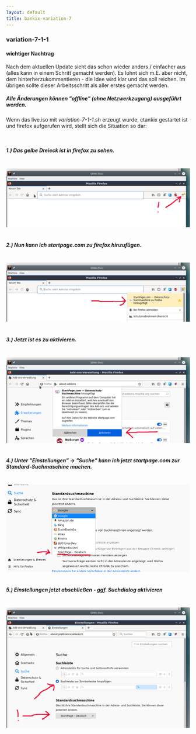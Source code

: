 ```yaml
---
layout: default
title: bankix-variation-7
---
```

### variation-7-1-1

#### wichtiger Nachtrag

Nach dem aktuellen Update sieht das schon wieder anders / einfacher aus (alles kann in einem Schritt gemacht werden). Es lohnt sich m.E. aber nicht, dem hinterherzukommentieren - die Idee wird klar und das soll reichen. Im übrigen sollte dieser Arbeitsschritt als aller erstes gemacht werden. 


##### Alle Änderungen können "offline" (ohne Netzwerkzugang) ausgeführt werden.

Wenn das live.iso mit _variation-7-1-1.sh_ erzeugt wurde, ctankix gestartet ist und firefox aufgerufen wird, stellt sich die Situation so dar: 

&nbsp;
##### 1.) Das gelbe Dreieck ist in firefox zu sehen.
&nbsp;
&nbsp;
![Screenshot zum gelben Dreieck](Screenshots/dialog.0.jpg?raw=true "Gelbes Dreieck")
&nbsp;
&nbsp;
##### 2.) Nun kann ich startpage.com zu firefox hinzufügen.
&nbsp;
&nbsp;
![Screenshot suchmaschine startpage.com hinzufuege](Screenshots/dialog.1.jpg?raw=true "startpage.com hinzufuegen")
&nbsp;
&nbsp;
##### 3.) Jetzt ist es zu aktivieren.
&nbsp;
&nbsp;
![Screenshot startpage.com aktivieren](Screenshots/dialog.2.jpg?raw=true "startpage.com aktivieren")
&nbsp;
&nbsp;
##### 4.) Unter "Einstellungen" -> "Suche" kann ich jetzt startpage.com zur Standard-Suchmaschine machen.
&nbsp;
&nbsp;
![Screenshot Suchemaschine aendern](Screenshots/dialog.suchmaschinen.jpg?raw=true "Suchmaschine aendern")
&nbsp;
&nbsp;
##### 5.) Einstellungen jetzt abschließen - ggf. Suchdialog aktivieren
&nbsp;
&nbsp;
![Screenshot Einstellung Suche abschliessen](Screenshots/dialog.3.jpg?raw=true "Konfiguration Suche")
